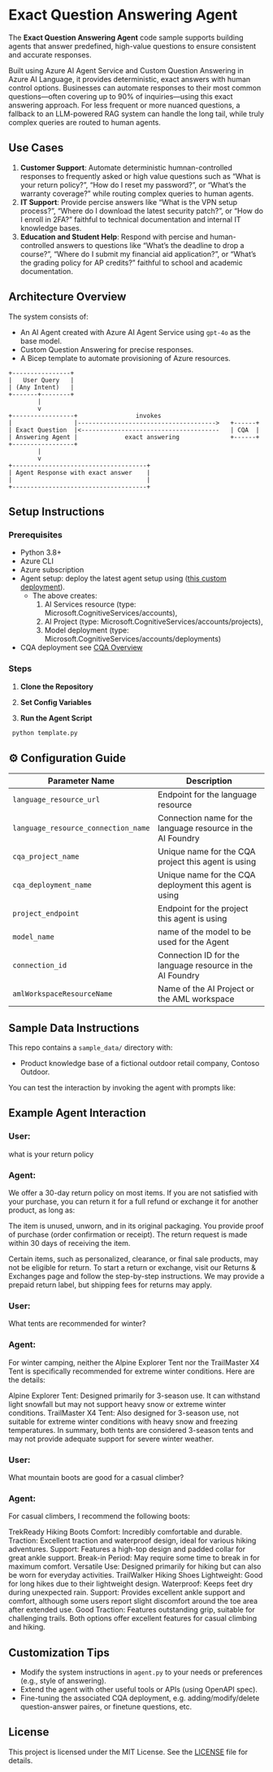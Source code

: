 # Exact Question Answering Agent

The **Exact Question Answering Agent** code sample supports building agents that answer predefined, high-value questions to ensure consistent and accurate responses. 

Built using Azure AI Agent Service and Custom Question Answering in Azure AI Language, it provides deterministic, exact answers with human control options. Businesses can automate responses to their most common questions—often covering up to 90% of inquiries—using this exact answering approach. For less frequent or more nuanced questions, a fallback to an LLM-powered RAG system can handle the long tail, while truly complex queries are routed to human agents.

## Use Cases
1. **Customer Support**: Automate deterministic humnan-controlled responses to frequently asked or high value questions such as “What is your return policy?”, “How do I reset my password?”, or “What’s the warranty coverage?” while routing complex queries to human agents.
2. **IT Support**: Provide percise answers like “What is the VPN setup process?”, “Where do I download the latest security patch?”, or “How do I enroll in 2FA?” faithful to technical documentation and internal IT knowledge bases.
3. **Education and Student Help**: Respond with percise and human-controlled answers to questions like “What’s the deadline to drop a course?”, “Where do I submit my financial aid application?”, or “What’s the grading policy for AP credits?” faithful to school and academic documentation.

## Architecture Overview
The system consists of:
- An AI Agent created with Azure AI Agent Service using `gpt-4o` as the base model.
- Custom Question Answering for precise responses.
- A Bicep template to automate provisioning of Azure resources.

```text
+----------------+                         
|   User Query   |                         
| (Any Intent)   |                         
+-------+--------+                         
        |                                  
        v                                  
+-----------------+                invokes                        
|                 |-------------------------------------->   +------+
| Exact Question  |<--------------------------------------   | CQA  |
| Answering Agent |             exact answering              +------+
+-----------------+   
        |               
        v                                  
+-------------------------------------+           
| Agent Response with exact answer    |           
|                                     |           
+-------------------------------------+           

```
## Setup Instructions

### Prerequisites
- Python 3.8+
- Azure CLI
- Azure subscription
- Agent setup: deploy the latest agent setup using ([this custom deployment](https://github.com/azure-ai-foundry/foundry-samples/tree/main/use-cases/agents/setup/basic-setup)).
  - The above creates:
    1. AI Services resource (type: Microsoft.CognitiveServices/accounts),
    2. AI Project (type: Microsoft.CognitiveServices/accounts/projects),
    3. Model deployment (type: Microsoft.CognitiveServices/accounts/deployments) 
- CQA deployment see [CQA Overview](https://learn.microsoft.com/en-us/azure/ai-services/language-service/question-answering/overview)

### Steps
1. **Clone the Repository**

2. **Set Config Variables**

4. **Run the Agent Script**
```bash
 python template.py
```

## ⚙️ Configuration Guide
| Parameter Name                         | Description                                                       |
|----------------------------------------|-------------------------------------------------------------------|
| `language_resource_url`                | Endpoint for the language resource                                |
| `language_resource_connection_name`    | Connection name for the language resource in the AI Foundry       |
| `cqa_project_name`                     | Unique name for the CQA project this agent is using               |
| `cqa_deployment_name`                  | Unique name for the CQA deployment this agent is using            |
| `project_endpoint`                     | Endpoint for the project this agent is using                      |
| `model_name`                           | name of the model to be used for the Agent                        |
| `connection_id`                        | Connection ID for the language resource in the AI Foundry         |
| `amlWorkspaceResourceName`             | Name of the AI Project or the AML workspace                       |

## Sample Data Instructions
This repo contains a `sample_data/` directory with:
- Product knowledge base of a fictional outdoor retail company, Contoso Outdoor.

You can test the interaction by invoking the agent with prompts like:
## Example Agent Interaction
### User: 
what is your return policy

### Agent: 
We offer a 30-day return policy on most items. If you are not satisfied with your purchase, you can return it for a full refund or exchange it for another product, as long as:

The item is unused, unworn, and in its original packaging.
You provide proof of purchase (order confirmation or receipt).
The return request is made within 30 days of receiving the item.

Certain items, such as personalized, clearance, or final sale products, may not be eligible for return. To start a return or exchange, visit our Returns & Exchanges page and follow the step-by-step instructions. We may provide a prepaid return label, but shipping fees for returns may apply.

### User: 
What tents are recommended for winter?

### Agent: 
For winter camping, neither the Alpine Explorer Tent nor the TrailMaster X4 Tent is specifically recommended for extreme winter conditions. Here are the details:

Alpine Explorer Tent:
Designed primarily for 3-season use. It can withstand light snowfall but may not support heavy snow or extreme winter conditions.
TrailMaster X4 Tent:
Also designed for 3-season use, not suitable for extreme winter conditions with heavy snow and freezing temperatures.
In summary, both tents are considered 3-season tents and may not provide adequate support for severe winter weather.

### User: 
What mountain boots are good for a casual climber?

### Agent: 
For casual climbers, I recommend the following boots:

TrekReady Hiking Boots
Comfort: Incredibly comfortable and durable.
Traction: Excellent traction and waterproof design, ideal for various hiking adventures.
Support: Features a high-top design and padded collar for great ankle support.
Break-in Period: May require some time to break in for maximum comfort.
Versatile Use: Designed primarily for hiking but can also be worn for everyday activities.
TrailWalker Hiking Shoes
Lightweight: Good for long hikes due to their lightweight design.
Waterproof: Keeps feet dry during unexpected rain.
Support: Provides excellent ankle support and comfort, although some users report slight discomfort around the toe area after extended use.
Good Traction: Features outstanding grip, suitable for challenging trails.
Both options offer excellent features for casual climbing and hiking.

## Customization Tips
- Modify the system instructions in `agent.py` to your needs or preferences (e.g., style of answering).
- Extend the agent with other useful tools or APIs (using OpenAPI spec).
- Fine-tuning the associated CQA deployment, e.g. adding/modify/delete question-answer paires, or finetune questions, etc.

## License
This project is licensed under the MIT License. See the [LICENSE](./LICENSE) file for details.
